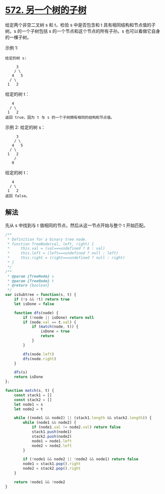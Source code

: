 # [572. 另一个树的子树](https://leetcode-cn.com/problems/subtree-of-another-tree/)
给定两个非空二叉树 s 和 t，检验 s 中是否包含和 t 具有相同结构和节点值的子树。s 的一个子树包括 s 的一个节点和这个节点的所有子孙。s 也可以看做它自身的一棵子树。

示例 1:
```
给定的树 s:

     3
    / \
   4   5
  / \
 1   2
```
给定的树 t：
```
   4 
  / \
 1   2
返回 true，因为 t 与 s 的一个子树拥有相同的结构和节点值。
```
示例 2:
给定的树 s：
```
     3
    / \
   4   5
  / \
 1   2
    /
   0
```
给定的树 t：
```
   4
  / \
 1   2
返回 false。
```
## 解法
先从 s 中找到与 t 值相同的节点，然后从这一节点开始与整个 t 开始匹配。
```js
/**
 * Definition for a binary tree node.
 * function TreeNode(val, left, right) {
 *     this.val = (val===undefined ? 0 : val)
 *     this.left = (left===undefined ? null : left)
 *     this.right = (right===undefined ? null : right)
 * }
 */
/**
 * @param {TreeNode} s
 * @param {TreeNode} t
 * @return {boolean}
 */
var isSubtree = function(s, t) {
    if (!s && !t) return true
    let isDone = false

    function dfs(node) {
        if (!node || isDone) return null
        if (node.val == t.val) {
            if (match(node, t)) {
                isDone = true
                return
            }
        }

        dfs(node.left)
        dfs(node.right)
    }

    dfs(s)
    return isDone
};

function match(s, t) {
    const stack1 = []
    const stack2 = []
    let node1 = s
    let node2 = t

    while ((node1 && node2) || (stack1.length && stack2.length)) {
        while (node1 && node2) {
            if (node1.val != node2.val) return false
            stack1.push(node1)
            stack2.push(node2)
            node1 = node1.left
            node2 = node2.left
        }

        if (!node1 && node2 || !node2 && node1) return false
        node1 = stack1.pop().right
        node2 = stack2.pop().right
    }

    return !node1 && !node2
}
```
